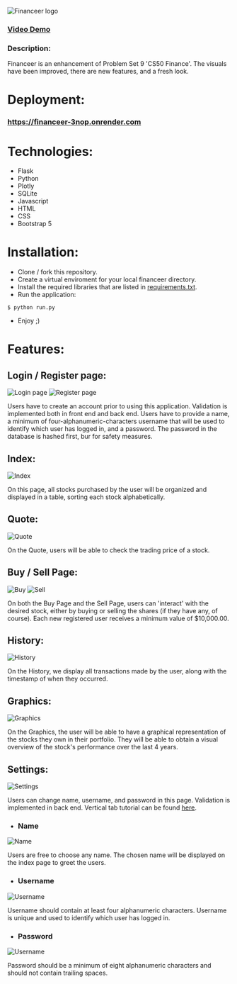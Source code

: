 ![Financeer logo](./application/static/img/logo.png)

### [Video Demo](https://www.youtube.com/watch?v=O3EnhRa78LA)

### Description:
Financeer is an enhancement of Problem Set 9 'CS50 Finance'. The visuals have been improved, there are new features, and a fresh look.

# Deployment:

### https://financeer-3nop.onrender.com

# Technologies:

- Flask
- Python
- Plotly
- SQLite
- Javascript
- HTML
- CSS
- Bootstrap 5

# Installation:

- Clone / fork this repository.
- Create a virtual enviroment for your local financeer directory.
- Install the required libraries that are listed in [requirements.txt](requirements.txt).
- Run the application:

```
$ python run.py
```
- Enjoy ;)

# Features:

## Login / Register page:

![Login page](./application/static/img/login.png)
![Register page](./application/static/img/register.png)

Users have to create an account prior to using this application. Validation is implemented both in front end and back end. Users have to provide a name, a minimum of four-alphanumeric-characters username that will be used to identify which user has logged in, and a password. The password in the database is hashed first, bur for safety measures.

## Index:

![Index](./application/static/img/index.png)

On this page, all stocks purchased by the user will be organized and displayed in a table, sorting each stock alphabetically.

## Quote:

![Quote](./application/static/img/buy.png)

On the Quote, users will be able to check the trading price of a stock.

## Buy / Sell Page:

![Buy](/application/static/img/quote.png)
![Sell](./application/static/img/sell.png)

On both the Buy Page and the Sell Page, users can 'interact' with the desired stock, either by buying or selling the shares (if they have any, of course). Each new registered user receives a minimum value of $10,000.00.

## History:

![History](./application/static/img/history.png)

On the History, we display all transactions made by the user, along with the timestamp of when they occurred.

## Graphics:

![Graphics](./application/static/img/graphics.png)

On the Graphics, the user will be able to have a graphical representation of the stocks they own in their portfolio. They will be able to obtain a visual overview of the stock's performance over the last 4 years.

## Settings:

![Settings](./application/static/img/settings.png)

Users can change name, username, and password in this page. Validation is implemented in back end. Vertical tab tutorial can be found [here](https://github.com/tromgy/bootstrap-5-vertical-tabs).

- ### Name

![Name](./application/static/img/s_name.png)

Users are free to choose any name. The chosen name will be displayed on the index page to greet the users.


- ### Username

![Username](./application/static/img/s_username.png)

Username should contain at least four alphanumeric characters. Username is unique and used to identify which user has logged in.

- ### Password

![Username](./application/static/img/s_password.png)

Password should be a minimum of eight alphanumeric characters and should not contain trailing spaces.
